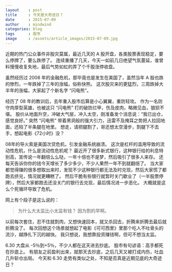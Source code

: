 ```yaml
---
layout    : post
title     : 今天是大奇迹日？
date      : 2015-07-09
author    : mindwind
categories: blog
tags      : 股市
image     : /assets/article_images/2015-07-09.jpg
---
```



近期的热门公众事件非股灾莫属，最近几天的 A 股开盘，各类股票表现稳定，要么停牌了，要么跌停了。
连续重播了几天，今天一如前几日绝望气氛蔓延，谁曾料慢慢收复失地，最后气势如虹的弄了个千股涨停收盘。

虽然经历过 2008 年的金融危机，那毕竟也是发生在美国了，虽然当年 A 股也跌的惨烈，一年跌掉了三年的涨幅，俗称快熊。
这次股灾来的更猛烈，三周跌掉大半年的涨幅，大家起了个新名字 “闪电熊”。

经历了 08 年的教训后，去年重入股市后算是小心翼翼，重防轻攻。
作为一名防守肉厚型英雄，也被这只 “闪电熊” 打的破防烂甲，伤及皮肉，略微见血，狼狈不堪。
股价从地面升空，冲破大气层，冲入太空，刚准备发个消息说：“我已出仓，感觉良好。”
突然 “闪电熊” 带着黑洞般的强大引力，迅雷不及掩耳之势把人拉回地面，还陷了半条腿在地里。
想走，请把腿割了，哥还想太空漫步，割腿下不去手，想起电影《72小时》没？

08年的导火索是美国次贷危机，引发金融系统崩溃。
这次是杠杆的滥用导致的流动性危机，什么是流动性危机呢？
最近开了很多新式银行，这种银行给的利息特别高，宣传说一年翻倍么么哒，一年十倍也不是梦，然后吸引了很多人来存。
还每天告诉你你的钱今天增长了多少多少，不少人果然一年不到就翻倍了。
当大家都觉得赚的很多想取出来时，发现不少这种银行都无法及时兑现，然后大家慌了都跑去挤兑，情况就更糟糕了。
然后干脆有些银行就暂时关门歇业了（一半股票停牌），然后大家都跑去还没关门的银行去兑现，最后情况进一步恶化。
大概就是这么个死循环导致了危机。

网上有个段子是这么说的：

  > 为什么大太监比小太监有钱？
  > 因为割的早啊。

以前每次套住，忍不住就割肉，又想快速回本，就又杀回去，折腾来折腾去最后就折腾没了。
每次回想这个场景就想起了电影《可可西里》里那个吃人不吐骨头的流沙，越挣扎下沉的越快。
我只想说，我想靠投资赚钱啊，但可不想当太监。

6.30 大盘从 -5％到+5％，不少人都在这天进去抄底。
股市有句谚语：高手都死在抄底上。
有朋友之前盈利出来，就那天去抄底，之后几天又被打成内伤，吐血几升斩仓出局。
今天和 6.30 走势有类似之处，不知是否真是近期见底的大奇迹日？
